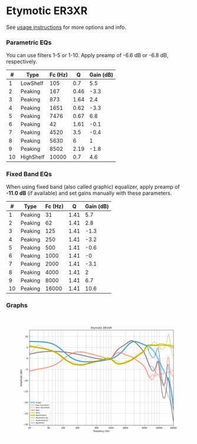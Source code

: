 # Etymotic ER3XR
See [usage instructions](https://github.com/jaakkopasanen/AutoEq#usage) for more options and info.

### Parametric EQs
You can use filters 1-5 or 1-10. Apply preamp of -6.6 dB or -6.8 dB, respectively.

|   # | Type      |   Fc (Hz) |    Q |   Gain (dB) |
|-----|-----------|-----------|------|-------------|
|   1 | LowShelf  |       105 | 0.7  |         5.5 |
|   2 | Peaking   |       167 | 0.46 |        -3.3 |
|   3 | Peaking   |       873 | 1.64 |         2.4 |
|   4 | Peaking   |      1651 | 0.62 |        -3.3 |
|   5 | Peaking   |      7476 | 0.67 |         6.8 |
|   6 | Peaking   |        42 | 1.61 |        -0.1 |
|   7 | Peaking   |      4520 | 3.5  |        -0.4 |
|   8 | Peaking   |      5630 | 6    |         1   |
|   9 | Peaking   |      8502 | 2.19 |        -1.8 |
|  10 | HighShelf |     10000 | 0.7  |         4.6 |

### Fixed Band EQs
When using fixed band (also called graphic) equalizer, apply preamp of **-11.0 dB** (if available) and set gains manually with these parameters.

|   # | Type    |   Fc (Hz) |    Q |   Gain (dB) |
|-----|---------|-----------|------|-------------|
|   1 | Peaking |        31 | 1.41 |         5.7 |
|   2 | Peaking |        62 | 1.41 |         2.8 |
|   3 | Peaking |       125 | 1.41 |        -1.3 |
|   4 | Peaking |       250 | 1.41 |        -3.2 |
|   5 | Peaking |       500 | 1.41 |        -0.6 |
|   6 | Peaking |      1000 | 1.41 |        -0   |
|   7 | Peaking |      2000 | 1.41 |        -3.1 |
|   8 | Peaking |      4000 | 1.41 |         2   |
|   9 | Peaking |      8000 | 1.41 |         6.7 |
|  10 | Peaking |     16000 | 1.41 |        10.6 |

### Graphs
![](./Etymotic%20ER3XR.png)
